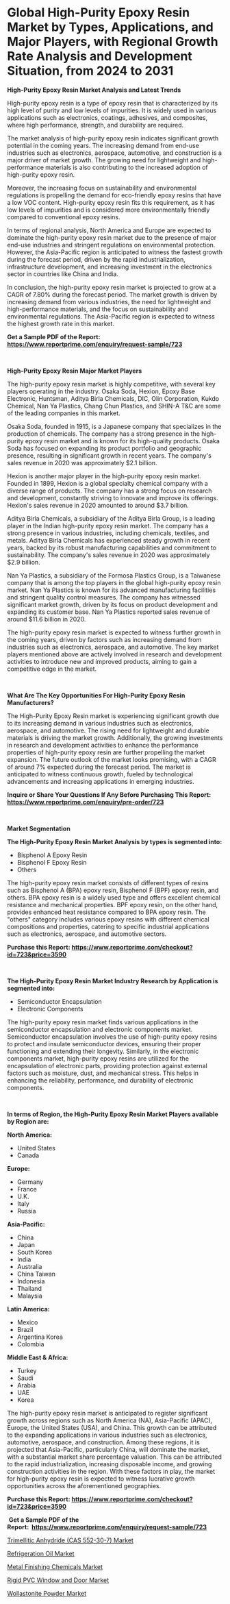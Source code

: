 <p><h1>Global High-Purity Epoxy Resin Market by Types, Applications, and Major Players, with Regional Growth Rate Analysis and Development Situation, from 2024 to 2031</h1></p><p><strong>High-Purity Epoxy Resin Market Analysis and Latest Trends</strong></p>
<p><p>High-purity epoxy resin is a type of epoxy resin that is characterized by its high level of purity and low levels of impurities. It is widely used in various applications such as electronics, coatings, adhesives, and composites, where high performance, strength, and durability are required.</p><p>The market analysis of high-purity epoxy resin indicates significant growth potential in the coming years. The increasing demand from end-use industries such as electronics, aerospace, automotive, and construction is a major driver of market growth. The growing need for lightweight and high-performance materials is also contributing to the increased adoption of high-purity epoxy resin.</p><p>Moreover, the increasing focus on sustainability and environmental regulations is propelling the demand for eco-friendly epoxy resins that have a low VOC content. High-purity epoxy resin fits this requirement, as it has low levels of impurities and is considered more environmentally friendly compared to conventional epoxy resins.</p><p>In terms of regional analysis, North America and Europe are expected to dominate the high-purity epoxy resin market due to the presence of major end-use industries and stringent regulations on environmental protection. However, the Asia-Pacific region is anticipated to witness the fastest growth during the forecast period, driven by the rapid industrialization, infrastructure development, and increasing investment in the electronics sector in countries like China and India.</p><p>In conclusion, the high-purity epoxy resin market is projected to grow at a CAGR of 7.80% during the forecast period. The market growth is driven by increasing demand from various industries, the need for lightweight and high-performance materials, and the focus on sustainability and environmental regulations. The Asia-Pacific region is expected to witness the highest growth rate in this market.</p></p>
<p><strong>Get a Sample PDF of the Report:&nbsp; <a href="https://www.reportprime.com/enquiry/request-sample/723">https://www.reportprime.com/enquiry/request-sample/723</a></strong></p>
<p>&nbsp;</p>
<p><strong>High-Purity Epoxy Resin Major Market Players</strong></p>
<p><p>The high-purity epoxy resin market is highly competitive, with several key players operating in the industry. Osaka Soda, Hexion, Epoxy Base Electronic, Huntsman, Aditya Birla Chemicals, DIC, Olin Corporation, Kukdo Chemical, Nan Ya Plastics, Chang Chun Plastics, and SHIN-A T&C are some of the leading companies in this market.</p><p>Osaka Soda, founded in 1915, is a Japanese company that specializes in the production of chemicals. The company has a strong presence in the high-purity epoxy resin market and is known for its high-quality products. Osaka Soda has focused on expanding its product portfolio and geographic presence, resulting in significant growth in recent years. The company's sales revenue in 2020 was approximately $2.1 billion.</p><p>Hexion is another major player in the high-purity epoxy resin market. Founded in 1899, Hexion is a global specialty chemical company with a diverse range of products. The company has a strong focus on research and development, constantly striving to innovate and improve its offerings. Hexion's sales revenue in 2020 amounted to around $3.7 billion.</p><p>Aditya Birla Chemicals, a subsidiary of the Aditya Birla Group, is a leading player in the Indian high-purity epoxy resin market. The company has a strong presence in various industries, including chemicals, textiles, and metals. Aditya Birla Chemicals has experienced steady growth in recent years, backed by its robust manufacturing capabilities and commitment to sustainability. The company's sales revenue in 2020 was approximately $2.9 billion.</p><p>Nan Ya Plastics, a subsidiary of the Formosa Plastics Group, is a Taiwanese company that is among the top players in the global high-purity epoxy resin market. Nan Ya Plastics is known for its advanced manufacturing facilities and stringent quality control measures. The company has witnessed significant market growth, driven by its focus on product development and expanding its customer base. Nan Ya Plastics reported sales revenue of around $11.6 billion in 2020.</p><p>The high-purity epoxy resin market is expected to witness further growth in the coming years, driven by factors such as increasing demand from industries such as electronics, aerospace, and automotive. The key market players mentioned above are actively involved in research and development activities to introduce new and improved products, aiming to gain a competitive edge in the market.</p></p>
<p>&nbsp;</p>
<p><strong>What Are The Key Opportunities For High-Purity Epoxy Resin Manufacturers?</strong></p>
<p><p>The High-Purity Epoxy Resin market is experiencing significant growth due to its increasing demand in various industries such as electronics, aerospace, and automotive. The rising need for lightweight and durable materials is driving the market growth. Additionally, the growing investments in research and development activities to enhance the performance properties of high-purity epoxy resin are further propelling the market expansion. The future outlook of the market looks promising, with a CAGR of around 7% expected during the forecast period. The market is anticipated to witness continuous growth, fueled by technological advancements and increasing applications in emerging industries.</p></p>
<p><strong>Inquire or Share Your Questions If Any Before Purchasing This Report: <a href="https://www.reportprime.com/enquiry/pre-order/723">https://www.reportprime.com/enquiry/pre-order/723</a></strong></p>
<p>&nbsp;</p>
<p><strong>Market Segmentation</strong></p>
<p><strong>The High-Purity Epoxy Resin Market Analysis by types is segmented into:</strong></p>
<p><ul><li>Bisphenol A Epoxy Resin</li><li>Bisphenol F Epoxy Resin</li><li>Others</li></ul></p>
<p><p>The high-purity epoxy resin market consists of different types of resins such as Bisphenol A (BPA) epoxy resin, Bisphenol F (BPF) epoxy resin, and others. BPA epoxy resin is a widely used type and offers excellent chemical resistance and mechanical properties. BPF epoxy resin, on the other hand, provides enhanced heat resistance compared to BPA epoxy resin. The "others" category includes various epoxy resins with different chemical compositions and properties, catering to specific industrial applications such as electronics, aerospace, and automotive sectors.</p></p>
<p><strong>Purchase this Report:&nbsp;<a href="https://www.reportprime.com/checkout?id=723&price=3590">https://www.reportprime.com/checkout?id=723&price=3590</a></strong></p>
<p>&nbsp;</p>
<p><strong>The High-Purity Epoxy Resin Market Industry Research by Application is segmented into:</strong></p>
<p><ul><li>Semiconductor Encapsulation</li><li>Electronic Components</li></ul></p>
<p><p>The high-purity epoxy resin market finds various applications in the semiconductor encapsulation and electronic components market. Semiconductor encapsulation involves the use of high-purity epoxy resins to protect and insulate semiconductor devices, ensuring their proper functioning and extending their longevity. Similarly, in the electronic components market, high-purity epoxy resins are utilized for the encapsulation of electronic parts, providing protection against external factors such as moisture, dust, and mechanical stress. This helps in enhancing the reliability, performance, and durability of electronic components.</p></p>
<p>&nbsp;</p>
<p><strong>In terms of Region, the High-Purity Epoxy Resin Market Players available by Region are:</strong></p>
<p>
    <p> <strong> North America: </strong>
        <ul>
            <li>United States</li>
            <li>Canada</li>
        </ul>
        </p> 
    <p> <strong> Europe: </strong>
        <ul>
            <li>Germany</li>
            <li>France</li>
            <li>U.K.</li>
            <li>Italy</li>
            <li>Russia</li>
        </ul>
        </p> 
    <p> <strong> Asia-Pacific: </strong>
        <ul>
            <li>China</li>
            <li>Japan</li>
            <li>South Korea</li>
            <li>India</li>
            <li>Australia</li>
            <li>China Taiwan</li>
            <li>Indonesia</li>
            <li>Thailand</li>
            <li>Malaysia</li>
        </ul>
        </p> 
    <p> <strong> Latin America: </strong>
        <ul>
            <li>Mexico</li>
            <li>Brazil</li>
            <li>Argentina Korea</li>
            <li>Colombia</li>
        </ul>
        </p> 
    <p> <strong> Middle East & Africa: </strong>
        <ul>
            <li>Turkey</li>
            <li>Saudi</li>
            <li>Arabia</li>
            <li>UAE</li>
            <li>Korea</li>
        </ul>
    </p>
    </p>
<p><p>The high-purity epoxy resin market is anticipated to register significant growth across regions such as North America (NA), Asia-Pacific (APAC), Europe, the United States (USA), and China. This growth can be attributed to the expanding applications in various industries such as electronics, automotive, aerospace, and construction. Among these regions, it is projected that Asia-Pacific, particularly China, will dominate the market, with a substantial market share percentage valuation. This can be attributed to the rapid industrialization, increasing disposable income, and growing construction activities in the region. With these factors in play, the market for high-purity epoxy resin is expected to witness lucrative growth opportunities across the aforementioned geographies.</p></p>
<p><strong>Purchase this Report: <a href="https://www.reportprime.com/checkout?id=723&price=3590">https://www.reportprime.com/checkout?id=723&price=3590</a></strong></p>
<p>&nbsp;<strong>Get a Sample PDF of the Report:&nbsp;&nbsp;<a href="https://www.reportprime.com/enquiry/request-sample/723">https://www.reportprime.com/enquiry/request-sample/723</a></strong></p>
<p><strong></strong></p>
<p><p><a href="https://github.com/ChiragRp1/Market-Research-Report-List-2/blob/main/trimellitic-anhydride-cas-552-30-7-market.md">Trimellitic Anhydride (CAS 552-30-7) Market</a></p><p><a href="https://www.linkedin.com/pulse/refrigeration-oil-market-research-report-provides-thorough-vbloe/">Refrigeration Oil Market</a></p><p><a href="https://www.linkedin.com/pulse/metal-finishing-chemicals-market-challenges-opportunities-dmsme/">Metal Finishing Chemicals Market</a></p><p><a href="https://github.com/ChiragRP21/Market-Research-Report-List-2/blob/main/rigid-pvc-window-and-door-market.md">Rigid PVC Window and Door Market</a></p><p><a href="https://www.linkedin.com/pulse/wollastonite-powder-market-size-share-amp-trends-analysis-ckbje/">Wollastonite Powder Market</a></p></p>
